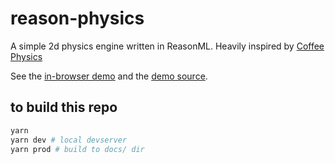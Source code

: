 # reason-physics

A simple 2d physics engine written in ReasonML. Heavily inspired by [Coffee Physics](https://github.com/soulwire/Coffee-Physics)

See the [in-browser demo](https://jsdf.github.io/ReasonPhysics/) and the [demo source](https://github.com/jsdf/ReasonPhysics/blob/master/src/DemoGravity.re).

## to build this repo

```bash
yarn
yarn dev # local devserver
yarn prod # build to docs/ dir
```
